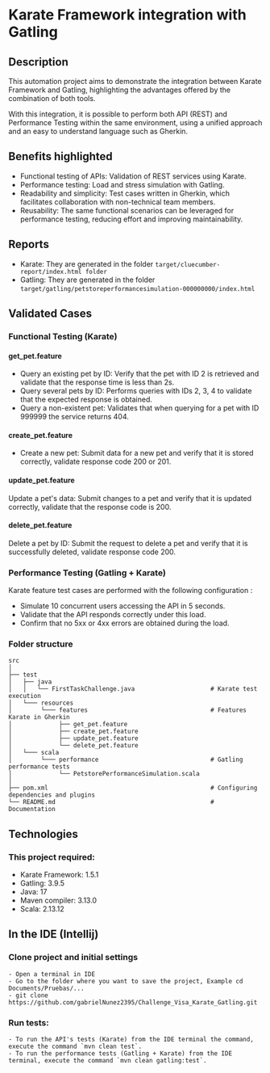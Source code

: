 # Karate Framework integration with Gatling

## Description
This automation project aims to demonstrate the integration between Karate Framework and Gatling, highlighting the advantages offered by the combination of both tools.

With this integration, it is possible to perform both API (REST) and Performance Testing within the same environment, using a unified approach and an easy to understand language such as Gherkin.

## Benefits highlighted
- Functional testing of APIs: Validation of REST services using Karate.
- Performance testing: Load and stress simulation with Gatling.
- Readability and simplicity: Test cases written in Gherkin, which facilitates collaboration with non-technical team members.
- Reusability: The same functional scenarios can be leveraged for performance testing, reducing effort and improving maintainability.

## Reports
- Karate: They are generated in the folder ```target/cluecumber-report/index.html folder```
- Gatling: They are generated in the folder ```target/gatling/petstoreperformancesimulation-000000000/index.html```

## Validated Cases
### Functional Testing (Karate)
#### get_pet.feature
- Query an existing pet by ID: Verify that the pet with ID 2 is retrieved and validate that the response time is less than 2s.
- Query several pets by ID: Performs queries with IDs 2, 3, 4 to validate that the expected response is obtained.
- Query a non-existent pet: Validates that when querying for a pet with ID 999999 the service returns 404.
#### create_pet.feature
- Create a new pet: Submit data for a new pet and verify that it is stored correctly, validate response code 200 or 201.
#### update_pet.feature
Update a pet's data: Submit changes to a pet and verify that it is updated correctly, validate that the response code is 200.
#### delete_pet.feature
Delete a pet by ID: Submit the request to delete a pet and verify that it is successfully deleted, validate response code 200.

### Performance Testing (Gatling + Karate)
Karate feature test cases are performed with the following configuration :
- Simulate 10 concurrent users accessing the API in 5 seconds.
- Validate that the API responds correctly under this load.
- Confirm that no 5xx or 4xx errors are obtained during the load.

### Folder structure

```
src
│
├── test
│   ├── java
│   │   └── FirstTaskChallenge.java                     # Karate test execution
│   └─── resources
│        └─── features                                  # Features Karate in Gherkin
│             ├── get_pet.feature
│             ├── create_pet.feature
│             ├── update_pet.feature
│             └── delete_pet.feature
│   └─── scala
│        └─── performance                               # Gatling performance tests
│             └── PetstorePerformanceSimulation.scala
│
├── pom.xml                                             # Configuring dependencies and plugins
└── README.md                                           # Documentation
```

## Technologies
### This project required:
* Karate Framework: 1.5.1
* Gatling: 3.9.5
* Java: 17
* Maven compiler: 3.13.0
* Scala: 2.13.12

## In the IDE (Intellij)

### Clone project and initial settings

```
- Open a terminal in IDE
- Go to the folder where you want to save the project, Example cd Documents/Pruebas/...
- git clone https://github.com/gabrielNunez2395/Challenge_Visa_Karate_Gatling.git
```

###   Run tests:
```
- To run the API's tests (Karate) from the IDE terminal the command, execute the command `mvn clean test`.
- To run the performance tests (Gatling + Karate) from the IDE terminal, execute the command `mvn clean gatling:test`.
```
